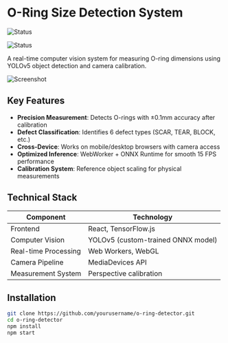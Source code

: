 # O-Ring Size Detection System
![Status](https://img.shields.io/badge/Status-Development-brightgreen)

![Status](https://img.shields.io/badge/Status-Development-brightgreen)

<!--[![Demo Video](https://img.shields.io/badge/Demo-Video-blue)](https://example.com/demo) 
[![Live Demo](https://img.shields.io/badge/Live-Demo-green)](https://yourdeployment.com)-->

A real-time computer vision system for measuring O-ring dimensions using YOLOv5 object detection and camera calibration.

![Screenshot](./public/screenshot.png)

## Key Features

- **Precision Measurement**: Detects O-rings with ±0.1mm accuracy after calibration
- **Defect Classification**: Identifies 6 defect types (SCAR, TEAR, BLOCK, etc.)
- **Cross-Device**: Works on mobile/desktop browsers with camera access
- **Optimized Inference**: WebWorker + ONNX Runtime for smooth 15 FPS performance
- **Calibration System**: Reference object scaling for physical measurements

## Technical Stack

| Component               | Technology                          |
|-------------------------|-------------------------------------|
| Frontend                | React, TensorFlow.js                |
| Computer Vision         | YOLOv5 (custom-trained ONNX model)  |
| Real-time Processing    | Web Workers, WebGL                 |
| Camera Pipeline         | MediaDevices API                    |
| Measurement System      | Perspective calibration             |

## Installation

```bash
git clone https://github.com/yourusername/o-ring-detector.git
cd o-ring-detector
npm install
npm start
